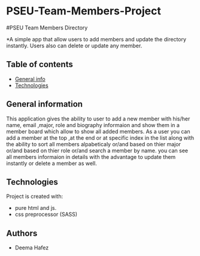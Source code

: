 # PSEU-Team-Members-Project

#PSEU Team Members Directory

*A simple app that allow users to add members and update the directory instantly. Users also can delete or update any member. 

## Table of contents
* [General info](#general-info)
* [Technologies](#technologies)

## General information
This application gives the ability to user to add a new member with his/her name, email ,major, role and biography informaion and show them in a member board which allow to show all  added members. As a user you can add a member at the top ,at the end or at specific index in the list along with the ability to sort all members alpabeticaly or/and based on thier major or/and based on thier role or/and search a member by name. you can see all members informaion in details with the advantage to update them instantly or delete a member as well.

## Technologies
Project is created with:
* pure html and js.
* css preprocessor (SASS)

## Authors
* Deema Hafez

